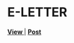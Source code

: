# E-LETTER

<a href="https://docs.google.com/spreadsheets/d/1qCbYYBMlK4mA8e3IxEYR2anYfpusDPJKUmFbZAjgqNE/edit#gid=0"><b>View </b></a>
<a> | </a>
<a href="https://script.google.com/macros/s/AKfycbyurFhrKvCZ0ZB2vjjPfsCVTnp4snketdNdpMYe7PmwiZR8-Ztmjr7DZtnnPALXbI2s/exec"><b> Post</b></a>

